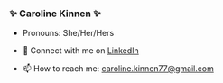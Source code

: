 ### ✨ Caroline Kinnen ✨
- Pronouns: She/Her/Hers

- 💼 Connect with me on [LinkedIn](https://www.linkedin.com/in/carolinekinnen-7722/)
- 📫 How to reach me: [caroline.kinnen77@gmail.com](mailto:caroline.kinnen77@gmail.com?subject=[GitHub]%20Source)


<!---
- 👯 I’m looking to collaborate on ...
- 🤔 I’m looking for help with ...
- ⚡ Fun fact: ...
-->
